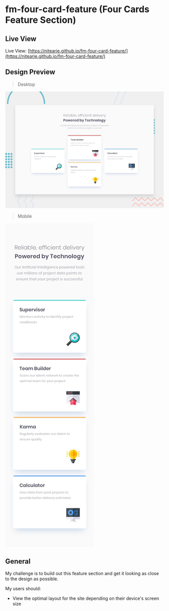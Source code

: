 # fm-four-card-feature (Four Cards Feature Section)

## Live View 

Live View: [https://nitearie.github.io/fm-four-card-feature/](https://nitearie.github.io/fm-four-card-feature/)

## Design Preview

> Desktop

![Design preview](./design/desktop-preview.jpg)

> Mobile

![Mobile Preview](./design/mobile-design.jpg)

## General

My challenge is to build out this feature section and get it looking as close to the design as possible.

My users should:

- View the optimal layout for the site depending on their device's screen size

